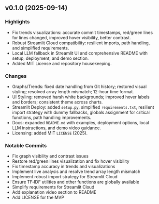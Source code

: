 ## v0.1.0 (2025-09-14)

### Highlights
- Fix trends visualizations: accurate commit timestamps, red/green lines for lines changed, improved hover visibility, better contrast.
- Robust Streamlit Cloud compatibility: resilient imports, path handling, and simplified requirements.
- Local LLM fallback in Streamlit UI and comprehensive README with setup, deployment, and demo section.
- Added MIT License and repository housekeeping.

### Changes
- Graphs/Trends: fixed date handling from Git history; restored visual styling; resolved array length mismatch; 12-hour time format.
- UI Styling: removed harsh white backgrounds; improved hover labels and borders; consistent theme across charts.
- Streamlit Deploy: added `setup.py`, simplified `requirements.txt`, resilient import strategy with dummy fallbacks, globals assignment for critical functions, path handling improvements.
- Docs: expanded `README.md` with examples, deployment options, local LLM instructions, and demo video guidance.
- Licensing: added MIT `LICENSE` (2025).

### Notable Commits

- Fix graph visibility and contrast issues
- Restore red/green lines visualization and fix hover visibility
- Fix timestamp accuracy in trends and visualizations
- Implement live analysis and resolve trend array length mismatch
- Implement robust import strategy for Streamlit Cloud
- Ensure TF‑IDF utilities and other functions are globally available
- Simplify requirements for Streamlit Cloud
- Add explanation video section to README
- Add LICENSE for the MVP


